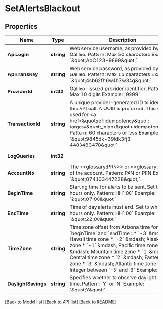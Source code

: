# SetAlertsBlackout

## Properties
Name | Type | Description | Notes
------------ | ------------- | ------------- | -------------
**ApiLogin** | **string** | Web service username, as provided by Galileo. Pattern: Max 50 characters Example: &#x60;\&quot;AbC123-9999\&quot;&#x60; | [optional] [default to AbC123-9999]
**ApiTransKey** | **string** | Web service password, as provided by Galileo. Pattern: Max 15 characters Example: &#x60;\&quot;4sb62fh6w4h7w34g\&quot;&#x60; | [optional] [default to 4sb62fh6w4h7w34g]
**ProviderId** | **int32** | Galileo-issued provider identifier. Pattern: Max 10 digits Example: &#x60;9999&#x60; | [optional] [default to 9999]
**TransactionId** | **string** | A unique provider-generated ID to identify this API call. A UUID is preferred. This value is used for &lt;a href&#x3D;\&quot;ref:idempotency\&quot; target&#x3D;\&quot;_blank\&quot;&gt;idempotency&lt;/a&gt;. Pattern: 60 characters or less Example: &#x60;\&quot;9845dk-39fdk3fj3-4483483478\&quot;&#x60; | [default to 123e4567-e89b-12d3-a456-426614174000]
**LogQueries** | **int32** |  | [optional] [default to LOG_QUERIES.0_]
**AccountNo** | **string** | The &lt;&lt;glossary:PRN&gt;&gt; or &lt;&lt;glossary:PAN&gt;&gt; of the account. Pattern: PAN or PRN  Example: &#x60;\&quot;074103447228\&quot;&#x60; | [default to 074103447228]
**BeginTime** | **string** | Starting time for alerts to be sent. Set to whole hours only. Pattern: HH&#x60;:00&#x60; Example: &#x60;\&quot;07:00\&quot;&#x60; | [default to 07:00]
**EndTime** | **string** | Time of day alerts must end. Set to whole hours only. Pattern: HH&#x60;:00&#x60; Example: &#x60;\&quot;22:00\&quot;&#x60; | [default to 22:00]
**TimeZone** | **string** | Time zone offset from Arizona time for &#x60;beginTime&#x60; and &#x60;endTime&#x60;: * &#x60;-3&#x60; &amp;mdash; Hawaii time zone * &#x60;-2&#x60; &amp;mdash; Alaska time zone * &#x60;-1&#x60; &amp;mdash; Pacific time zone * &#x60;0&#x60; &amp;mdash; Mountain time zone * &#x60;1&#x60; &amp;mdash; Central time zone * &#x60;2&#x60; &amp;mdash; Eastern time zone * &#x60;3&#x60; &amp;mdash; Atlantic time zone  Pattern:  Integer between &#x60;-3&#x60; and &#x60;3&#x60; Example: &#x60;-1&#x60; | [default to TIME_ZONE.1_]
**DaylightSavings** | **string** | Specifies whether to observe daylight savings time. Pattern: &#x60;Y&#x60; or &#x60;N&#x60; Example: &#x60;\&quot;Y\&quot;&#x60; | [default to DAYLIGHT_SAVINGS.Y]

[[Back to Model list]](../README.md#documentation-for-models) [[Back to API list]](../README.md#documentation-for-api-endpoints) [[Back to README]](../README.md)

